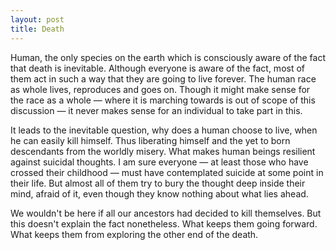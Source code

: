 ```yaml
---
layout: post
title: Death
---
```


Human, the only species on the earth which is consciously aware of the
fact that death is inevitable. Although everyone is aware of the fact,
most of them act in such a way that they are going to live
forever. The human race as whole lives, reproduces and goes on. Though
it might make sense for the race as a whole — where it is marching
towards is out of scope of this discussion — it never makes sense for
an individual to take part in this.

It leads to the inevitable question, why does a human choose to live,
when he can easily kill himself. Thus liberating himself and the yet
to born descendants from the worldly misery. What makes human beings
resilient against suicidal thoughts. I am sure everyone — at least
those who have crossed their childhood — must have contemplated
suicide at some point in their life. But almost all of them try to
bury the thought deep inside their mind, afraid of it, even though
they know nothing about what lies ahead.

We wouldn't be here if all our ancestors had decided to kill
themselves. But this doesn't explain the fact nonetheless. What keeps
them going forward. What keeps them from exploring the other end of
the death.
